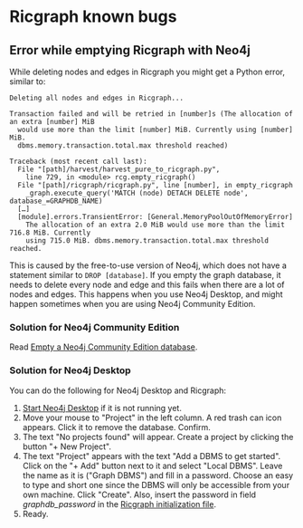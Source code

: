 # Ricgraph known bugs

## Error while emptying Ricgraph with Neo4j
While deleting nodes and edges in Ricgraph you might get a Python error, similar to:

```
Deleting all nodes and edges in Ricgraph...

Transaction failed and will be retried in [number]s (The allocation of an extra [number] MiB 
  would use more than the limit [number] MiB. Currently using [number] MiB. 
  dbms.memory.transaction.total.max threshold reached)

Traceback (most recent call last):
  File "[path]/harvest/harvest_pure_to_ricgraph.py", 
    line 729, in <module> rcg.empty_ricgraph()
  File "[path]/ricgraph/ricgraph.py", line [number], in empty_ricgraph
    _graph.execute_query('MATCH (node) DETACH DELETE node', database_=GRAPHDB_NAME)
  […]
  [module].errors.TransientError: [General.MemoryPoolOutOfMemoryError] 
    The allocation of an extra 2.0 MiB would use more than the limit 716.8 MiB. Currently 
    using 715.0 MiB. dbms.memory.transaction.total.max threshold reached.
```

This is caused by the free-to-use version of Neo4j, which does not have a 
statement similar to `DROP [database]`.
If you empty the graph database, it needs to delete every node and edge and this fails
when there are a lot of nodes and edges. This happens when you use
Neo4j Desktop, and might happen sometimes when you are using Neo4j Community Edition.

### Solution for Neo4j Community Edition

Read [Empty a Neo4j Community Edition database](ricgraph_backend_neo4j.md#empty-a-neo4j-community-edition-database).


### Solution for Neo4j Desktop

You can do the following for Neo4j Desktop and Ricgraph:

1. [Start Neo4j Desktop](ricgraph_backend_neo4j.md#start-neo4j-desktop) if it is not running yet.
1. Move your mouse to "Project" in the left column.
   A red trash can icon appears. Click it to remove the database. Confirm.
1. The text "No projects found" will appear. Create a project by clicking the button "+ New Project".
1. The text "Project" appears with the text "Add a DBMS to get started". Click on the "+ Add" button
   next to it and select "Local DBMS". Leave the name as it is ("Graph DBMS") and fill in a password. Choose
   an easy to type and short one
   since the DBMS will only be accessible from your own machine. Click "Create".
   Also, insert the password in field *graphdb_password* in
   the [Ricgraph initialization file](ricgraph_install_configure.md#ricgraph-initialization-file).
1. Ready.


